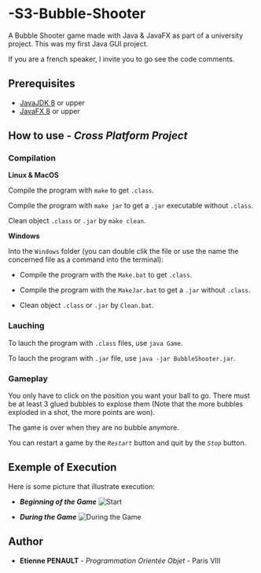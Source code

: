 # -S3-Bubble-Shooter

A Bubble Shooter game made with Java & JavaFX as part of a university project. This was my first Java GUI project.

If you are a french speaker, I invite you to go see the code comments.

## Prerequisites

- [JavaJDK 8](https://www.oracle.com/technetwork/java/javase/downloads/jdk8-downloads-2133151.html) or upper
- [JavaFX 8](https://openjfx.io/) or upper

## How to use - *Cross Platform Project*

### Compilation

**Linux & MacOS**

Compile the program with ```make``` to get ```.class```.

Compile the program with ```make jar``` to get a ```.jar``` executable without ```.class```.

Clean object ```.class``` or ```.jar``` by ```make clean```.

**Windows**

Into the ```Windows``` folder (you can double clik the file or use the name the concerned file as a command into the terminal):
* Compile the program with the ```Make.bat``` to get ```.class```.

* Compile the program with the ```MakeJar.bat``` to get a ```.jar``` without ```.class```.

* Clean object ```.class``` or ```.jar``` by ```Clean.bat```.

### Lauching

To lauch the program with ```.class``` files, use ```java Game```.

To lauch the program with ```.jar``` file, use ```java -jar BubbleShooter.jar```.

### Gameplay

You only have to click on the position you want your ball to go. There must be at least 3 glued bubbles to explose them (Note that the more bubbles exploded in a shot, the more points are won).

The game is over when they are no bubble anymore.

You can restart a game by the *```Restart```* button and quit by the *```Stop```* button.

## Exemple of Execution

Here is some picture that illustrate execution:

- ***Beginning of the Game***
![Start](https://github.com/3t13nn3/-S3-Bubble-Shooter/blob/master/Screen/1.png)

- ***During the Game***
![During the Game](https://github.com/3t13nn3/-S3-Bubble-Shooter/blob/master/Screen/2.png)

## Author

* **Etienne PENAULT** - *Programmation Orientée Objet* - Paris VIII
